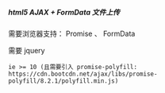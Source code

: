 ##### html5 AJAX + FormData 文件上传

需要浏览器支持： Promise 、 FormData

需要 jquery 

```
ie >= 10 (且需要引入 promise-polyfill: https://cdn.bootcdn.net/ajax/libs/promise-polyfill/8.2.1/polyfill.min.js)
```

